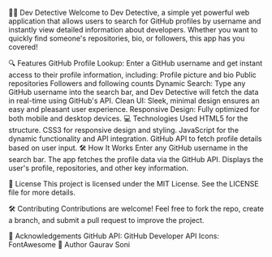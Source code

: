 🕵️‍♂️ Dev Detective Welcome to Dev Detective, a simple yet powerful web application that allows users to search for GitHub profiles by username and instantly view detailed information about developers. Whether you want to quickly find someone's repositories, bio, or followers, this app has you covered!

🔍 Features GitHub Profile Lookup: Enter a GitHub username and get instant access to their profile information, including: Profile picture and bio Public repositories Followers and following counts Dynamic Search: Type any GitHub username into the search bar, and Dev Detective will fetch the data in real-time using GitHub's API. Clean UI: Sleek, minimal design ensures an easy and pleasant user experience. Responsive Design: Fully optimized for both mobile and desktop devices. 💻 Technologies Used HTML5 for the structure. CSS3 for responsive design and styling. JavaScript for the dynamic functionality and API integration. GitHub API to fetch profile details based on user input. 🛠 How It Works Enter any GitHub username in the search bar. The app fetches the profile data via the GitHub API. Displays the user's profile, repositories, and other key information.

📄 License This project is licensed under the MIT License. See the LICENSE file for more details.

🛠 Contributing Contributions are welcome! Feel free to fork the repo, create a branch, and submit a pull request to improve the project.

🙌 Acknowledgements GitHub API: GitHub Developer API Icons: FontAwesome 👤 Author Gaurav Soni
